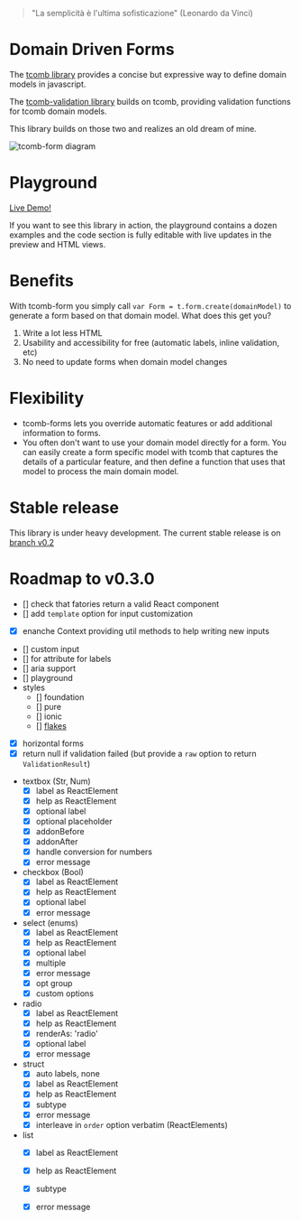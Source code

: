 > "La semplicità è l'ultima sofisticazione" (Leonardo da Vinci)

# Domain Driven Forms

The [tcomb library](https://github.com/gcanti/tcomb) provides a concise but expressive way to define domain models in javascript.

The [tcomb-validation library](https://github.com/gcanti/tcomb-validation) builds on tcomb, providing validation functions for tcomb domain models.

This library builds on those two and realizes an old dream of mine.

![tcomb-form diagram](https://gcanti.github.io/resources/tcomb-form/tcomb-form-diagram.png)

# Playground

[Live Demo!](http://gcanti.github.io/resources/tcomb-form/playground/playground.html)

If you want to see this library in action, the playground contains a dozen examples and the code section is fully editable with live updates in the preview and HTML views.

# Benefits

With tcomb-form you simply call `var Form = t.form.create(domainModel)` to generate a form based on that domain model. What does this get you?

1. Write a lot less HTML
2. Usability and accessibility for free (automatic labels, inline validation, etc)
3. No need to update forms when domain model changes

# Flexibility

- tcomb-forms lets you override automatic features or add additional information to forms.
- You often don't want to use your domain model directly for a form. You can easily create a form specific model with tcomb that captures the details of a particular feature, and then define a function that uses that model to process the main domain model.

# Stable release

This library is under heavy development.
The current stable release is on [branch v0.2](https://github.com/gcanti/tcomb-form/tree/v0.2)

# Roadmap to v0.3.0

- [] check that fatories return a valid React component
- [] add `template` option for input customization
- [x] enanche Context providing util methods to help writing new inputs
- [] custom input
- [] for attribute for labels
- [] aria support
- [] playground
- styles
  - [] foundation
  - [] pure
  - [] ionic
  - [] [flakes](http://getflakes.com/index.html)
- [x] horizontal forms
- [x] return null if validation failed (but provide a `raw` option to return `ValidationResult`)
- textbox (Str, Num)
  - [x] label as ReactElement
  - [x] help as ReactElement
  - [x] optional label
  - [x] optional placeholder
  - [x] addonBefore
  - [x] addonAfter
  - [x] handle conversion for numbers
  - [x] error message
- checkbox (Bool)
  - [x] label as ReactElement
  - [x] help as ReactElement
  - [x] optional label
  - [x] error message
- select (enums)
  - [x] label as ReactElement
  - [x] help as ReactElement
  - [x] optional label
  - [x] multiple
  - [x] error message
  - [x] opt group
  - [x] custom options
- radio
  - [x] label as ReactElement
  - [x] help as ReactElement
  - [x] renderAs: 'radio'
  - [x] optional label
  - [x] error message
- struct
  - [x] auto labels, none
  - [x] label as ReactElement
  - [x] help as ReactElement
  - [x] subtype
  - [x] error message
  - [x] interleave in `order` option verbatim (ReactElements)
- list
  - [x] label as ReactElement
  - [x] help as ReactElement
  - [x] subtype
  - [x] error message

